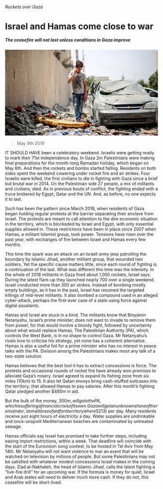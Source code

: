 ###### Rockets over Gaza

# Israel and Hamas come close to war 

##### The ceasefire will not last unless conditions in Gaza improve 

![image](images/20190511_MAP003_0.jpg) 

> May 9th 2019 

IT SHOULD HAVE been a celebratory weekend. Israelis were getting ready to mark their 71st independence day. In Gaza 2m Palestinians were making final preparations for the month-long Ramadan holiday, which began on May 6th. And then the rockets and bombs started falling. Residents on both sides spent the weekend cowering under rocket fire and air strikes. Four Israelis were killed, the first civilians to die in fighting with Gaza since a brief but brutal war in 2014. On the Palestinian side 27 people, a mix of militants and civilians, died. As in previous bouts of conflict, the fighting ended with a truce brokered by Egypt, Qatar and the UN. And, as before, no one expects it to last. 

Such has been the pattern since March 2018, when residents of Gaza began holding regular protests at the barrier separating their enclave from Israel. The protests are meant to call attention to the dire economic situation in the territory, which is blockaded by Israel and Egypt, with only essential supplies allowed in. These restrictions have been in place since 2007 when Hamas, a militant Islamist group, took power. Tensions have risen over the past year, with exchanges of fire between Israel and Hamas every few months. 

This time the spark was an attack on an Israeli army jeep patrolling the boundary by Islamic Jihad, another militant group, that wounded two soldiers. Yet the specific cause matters little, since each round of fighting is a continuation of the last. What was different this time was the intensity. In the whole of 2018 militants in Gaza fired about 1,000 rockets, Israel says. During the latest flare-up they launched nearly 700 over a single weekend. Israel conducted more than 300 air strikes. Instead of bombing mostly empty buildings, as it has in the past, Israel has resumed the targeted killings of mid-level militants. It also bombed a compound used in an alleged cyber-attack, perhaps the first-ever case of a state using force against digital assailants. 

Hamas and Israel are stuck in a bind. The militants know that Binyamin Netanyahu, Israel’s prime minister, does not want to invade to remove them from power, for that would involve a bloody fight, followed by uncertainty about what would replace Hamas. The Palestinian Authority (PA), which controls the West Bank, is in no shape to control Gaza. Mr Netanyahu’s rivals love to criticise his strategy, yet none has a coherent alternative. Hamas is also a useful foil for a prime minister who has no interest in peace talks with the PA. Division among the Palestinians makes moot any talk of a two-state solution. 

Hamas believes that the best tool it has to extract concessions is force. The protests and occasional rounds of rocket fire have already won promises to alleviate Gaza’s misery. Israel agreed to expand its fishing zone from six miles (10km) to 15. It also let Qatari envoys bring cash-stuffed suitcases into the territory; that allowed Hamas to pay salaries. After this month’s fighting Qatar pledged another $480m in aid. 

But the bulk of the money, $300m, will go to the PA, which is suffering a financial crisis of its own. Gaza will get an unknown share of the remainder, a small dose of aid for a territory where 52% of adults are unemployed (up from 38% in 2010). Those lucky enough to have work earn, on average, 45 shekels ($13) per day. Many residents receive just eight hours of electricity a day. Water supplies are undrinkable and once-unspoilt Mediterranean beaches are contaminated by untreated sewage. 

Hamas officials say Israel has promised to take further steps, including easing import restrictions, within a week. That deadline will coincide with the start of the Eurovision song contest, to be hosted in Tel Aviv from May 14th. Mr Netanyahu will not want violence to mar an event that will be watched on television by millions of people. But some Palestinians may not be satisfied with whatever modest concessions Israel makes in the coming days. Ziad al-Nakhaleh, the head of Islamic Jihad, calls the latest fighting a “live-fire drill” for an upcoming war. If the formula is money for quiet, Israel and Arab states will need to deliver much more cash. If they do not, this ceasefire will be short-lived. 

